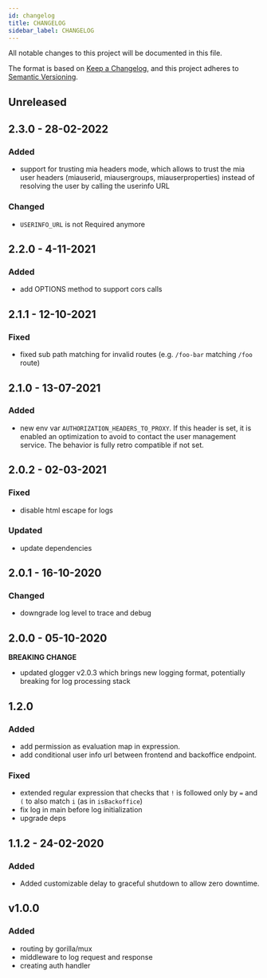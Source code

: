 ```yaml
---
id: changelog
title: CHANGELOG
sidebar_label: CHANGELOG
---
```

All notable changes to this project will be documented in this file.

The format is based on [Keep a Changelog](https://keepachangelog.com/en/1.0.0/),
and this project adheres to [Semantic Versioning](https://semver.org/spec/v2.0.0.html).

## Unreleased

## 2.3.0 - 28-02-2022

### Added

- support for trusting mia headers mode, which allows to trust the mia user headers (miauserid, miausergroups, miauserproperties) instead of resolving the user by calling the userinfo URL

### Changed

- `USERINFO_URL` is not Required anymore

## 2.2.0 - 4-11-2021

### Added

- add OPTIONS method to support cors calls

## 2.1.1 - 12-10-2021

### Fixed

- fixed sub path matching for invalid routes (e.g. `/foo-bar` matching `/foo` route)

## 2.1.0 - 13-07-2021

### Added

- new env var `AUTHORIZATION_HEADERS_TO_PROXY`. If this header is set, it is enabled an optimization to avoid to contact the user management service. The behavior is fully retro compatible if not set.

## 2.0.2 - 02-03-2021

### Fixed

- disable html escape for logs

### Updated

- update dependencies

## 2.0.1 - 16-10-2020

### Changed

- downgrade log level to trace and debug

## 2.0.0 - 05-10-2020

**BREAKING CHANGE**
- updated glogger v2.0.3 which brings new logging format, potentially breaking for log processing stack

## 1.2.0

### Added

- add permission as evaluation map in expression.
- add conditional user info url between frontend and backoffice endpoint.

### Fixed
- extended regular expression that checks that `!` is followed only by `=` and `(` to also match `i` (as in `isBackoffice`)
- fix log in main before log initialization
- upgrade deps

## 1.1.2 - 24-02-2020

### Added

- Added customizable delay to graceful shutdown to allow zero downtime.

## v1.0.0

### Added

- routing by gorilla/mux
- middleware to log request and response
- creating auth handler
